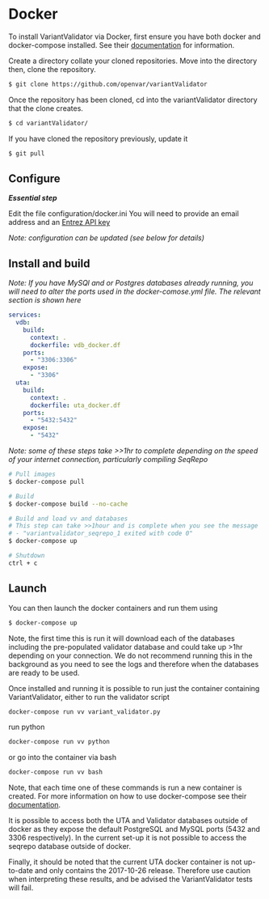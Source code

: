 # Docker

To install VariantValidator via Docker, first ensure you have both docker and docker-compose installed. 
See their [documentation](https://docs.docker.com/compose/install/) for information.

Create a directory collate your cloned repositories. Move into the directory then, clone the repository. 

```bash
$ git clone https://github.com/openvar/variantValidator
```

Once the repository has been cloned, cd into the variantValidator directory that the clone creates.
```bash
$ cd variantValidator/
``` 

If you have cloned the repository previously, update it

```bash
$ git pull
```

## Configure

***Essential step***

Edit the file configuration/docker.ini
You will need to provide an email address and an 
[Entrez API key](https://ncbiinsights.ncbi.nlm.nih.gov/2017/11/02/new-api-keys-for-the-e-utilities/)

*Note: configuration can be updated (see below for details)*

## Install and build
*Note: If you have MySQl and or Postgres databases already running, you will need to alter the ports used in the 
docker-comose.yml file. The relevant section is shown here*
```yml
services:
  vdb:
    build:
      context: .
      dockerfile: vdb_docker.df
    ports:
      - "3306:3306"
    expose:
      - "3306"
  uta:
    build:
      context: .
      dockerfile: uta_docker.df
    ports:
      - "5432:5432"
    expose:
      - "5432"
``` 

*Note: some of these steps take >>1hr to complete depending on the speed of your internet connection, particularly 
compiling SeqRepo*



```bash
# Pull images
$ docker-compose pull

# Build
$ docker-compose build --no-cache

# Build and load vv and databases
# This step can take >>1hour and is complete when you see the message
# - "variantvalidator_seqrepo_1 exited with code 0"
$ docker-compose up

# Shutdown
ctrl + c
```

## Launch
You can then launch the docker containers and run them using

```bash
$ docker-compose up
```

Note, the first time this is run it will download each of the databases including the pre-populated
validator database and could take up >1hr depending on your connection. We do not recommend
running this in the background as you need to see the logs and therefore when the databases are
ready to be used.

Once installed and running it is possible to run just the container containing VariantValidator, either to 
run the validator script

```bash
docker-compose run vv variant_validator.py
```

run python

```bash
docker-compose run vv python
```

or go into the container via bash

```bash
docker-compose run vv bash
```

Note, that each time one of these commands is run a new container is created. 
For more information on how to use docker-compose see their [documentation](https://docs.docker.com/compose/).

It is possible to access both the UTA and Validator databases outside of docker as they expose the
 default PostgreSQL and MySQL ports (5432 and 3306 respectively). In the current set-up it is not possible to 
 access the seqrepo database outside of docker.
 
Finally, it should be noted that the current UTA docker container is not up-to-date and only contains the 
2017-10-26 release. Therefore use caution when interpreting these results, and be advised the
 VariantValidator tests will fail. 